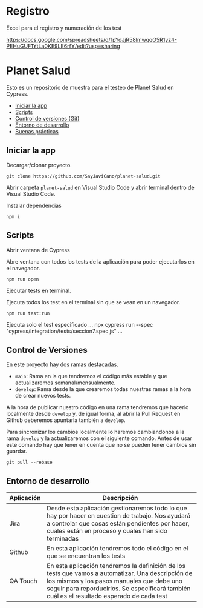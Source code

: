 
# Registro

Excel para el registro y numeración de los test

https://docs.google.com/spreadsheets/d/1pYdJjR58lmwqqO5R1yz4-PEHuGUF1YtLa0KE9LE6rfY/edit?usp=sharing

# Planet Salud

Esto es un repositorio de muestra para el testeo de Planet Salud en Cypress.

- [Iniciar la app](#iniciar-la-app)
- [Scripts](#scripts)
- [Control de versiones (Git)](#control-de-versiones)
- [Entorno de desarrollo](#entorno-de-desarrollo)
- [Buenas prácticas](#buenas-practicas)

## Iniciar la app

Decargar/clonar proyecto.

```
git clone https://github.com/SayJaviCano/planet-salud.git
```

Abrir carpeta `planet-salud` en Visual Studio Code y abrir terminal dentro de Visual Studio Code.

Instalar dependencias

```
npm i
```

## Scripts

Abrir ventana de Cypress

Abre ventana con todos los tests de la aplicación para poder ejecutarlos en el navegador.

```
npm run open
```

Ejecutar tests en terminal.

Ejecuta todos los test en el terminal sin que se vean en un navegador.

```
npm run test:run
```
Ejecuta solo el test especificado
...
npx cypress run --spec "cypress/integration/tests/seccion7.spec.js"
...

## Control de Versiones

En este proyecto hay dos ramas destacadas.

- `main`: Rama en la que tendremos el código más estable y que actualizaremos semanal/mensualmente.
- `develop`: Rama desde la que crearemos todas nuestras ramas a la hora de crear nuevos tests.

A la hora de publicar nuestro código en una rama tendremos que hacerlo localmente desde `develop` y, de igual forma, al abrir la Pull Request en Github deberemos apuntarla también a `develop`.

Para sincronizar los cambios localmente lo haremos cambiandonos a la rama `develop` y la actualizaremos con el siguiente comando. Antes de usar este comando hay que tener en cuenta que no se pueden tener cambios sin guardar.

```
git pull --rebase
```

## Entorno de desarrollo

| Aplicación | Descripción                                                                                                                                                                                                                                    |
| ---------- | ---------------------------------------------------------------------------------------------------------------------------------------------------------------------------------------------------------------------------------------------- |
| Jira       | Desde esta aplicación gestionaremos todo lo que hay por hacer en cuestion de trabajo. Nos ayudará a controlar que cosas están pendientes por hacer, cuales están en proceso y cuales han sido terminadas                                       |
| Github     | En esta aplicación tendremos todo el código en el que se encuentran los tests                                                                                                                                                                  |
| QA Touch   | En esta aplicación tendremos la definición de los tests que vamos a automatizar. Una descripción de los mismos y los pasos manuales que debe uno seguir para reporducirlos. Se especificará también cuál es el resultado esperado de cada test |
